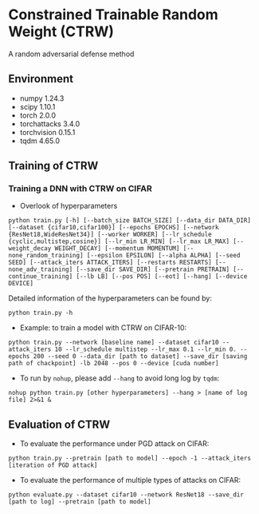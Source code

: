 # Constrained Trainable Random Weight (CTRW)
A random adversarial defense method
## Environment

* numpy                    1.24.3
* scipy                    1.10.1
* torch                    2.0.0
* torchattacks             3.4.0
* torchvision              0.15.1
* tqdm                     4.65.0

## Training of CTRW

### Training a DNN with CTRW on CIFAR

* Overlook of hyperparameters

```
python train.py [-h] [--batch_size BATCH_SIZE] [--data_dir DATA_DIR] [--dataset {cifar10,cifar100}] [--epochs EPOCHS] [--network {ResNet18,WideResNet34}] [--worker WORKER] [--lr_schedule {cyclic,multistep,cosine}] [--lr_min LR_MIN] [--lr_max LR_MAX] [--weight_decay WEIGHT_DECAY] [--momentum MOMENTUM] [--none_random_training] [--epsilon EPSILON] [--alpha ALPHA] [--seed SEED] [--attack_iters ATTACK_ITERS] [--restarts RESTARTS] [--none_adv_training] [--save_dir SAVE_DIR] [--pretrain PRETRAIN] [--continue_training] [--lb LB] [--pos POS] [--eot] [--hang] [--device DEVICE]
```

Detailed information of the hyperparameters can be found by:

```
python train.py -h
```

* Example: to train a model with CTRW on CIFAR-10:

```
python train.py --network [baseline name] --dataset cifar10 --attack_iters 10 --lr_schedule multistep --lr_max 0.1 --lr_min 0. --epochs 200 --seed 0 --data_dir [path to dataset] --save_dir [saving path of chackpoint] -lb 2048 --pos 0 --device [cuda number]
```

* To run by `nohup`, please add `--hang` to avoid long log by `tqdm`:

```
nohup python train.py [other hyperparameters] --hang > [name of log file] 2>&1 &
```

## Evaluation of CTRW

* To evaluate the performance under PGD attack on CIFAR:

```
python train.py --pretrain [path to model] --epoch -1 --attack_iters [iteration of PGD attack]
```


* To evaluate the performance of multiple types of attacks on CIFAR:

```
python evaluate.py --dataset cifar10 --network ResNet18 --save_dir [path to log] --pretrain [path to model]
```
